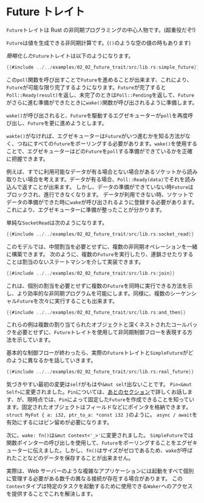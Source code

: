 # Future トレイト

`Future`トレイトは Rust の非同期プログラミングの中心人物です。(超重役だぞ!)

`Future`は値を生成できる非同期計算です。(`()`のような空の値の時もあります)

_簡略化した_`Future`トレイトは以下のようになります。

```rust
{{#include ../../examples/02_02_future_trait/src/lib.rs:simple_future}}
```

この`poll`関数を呼び出すことで`Future`を進めることが出来ます、これにより、`Future`が可能な限り完了するようになります。`Future`が完了すると`Poll::Ready(result)`を返し、未完了のときは`Poll::Pending`を返して、`Future`がさらに進む準備ができたときに`wake()`関数が呼び出されるように準備します。

`wake()`が呼び出されると、`Future`を駆動するエグゼキューターが`poll`を再度呼び出し、`Future`を更に進めようとします。

`wakte()`がなければ、エグゼキューターは`Future`がいつ進むかを知る方法がなく、つねにすべての`future`をポーリングする必要があります。`wake()`を使用することで、エグゼキューターはどの`Future`を`poll`する準備ができているかを正確に把握できます。

例えば、すでに利用可能なデータが有る場合とない場合があるソケットから読み取りたい場合を考えます。データが有る場合、`Poll::Ready(data)`でそれを読み込んで返すことが出来ます。
しかし、データの準備ができていない時`Future`はブロックされ、進行できなくなります。
データが利用できない時、ソケットでデータの準備ができた時に`wake`が呼び出されるように登録する必要があります。
これにより、エグゼキューターに準備が整ったことが分かります。

単純な`SocketRead`は次のようになります。

```rust
{{#include ../../examples/02_02_future_trait/src/lib.rs:socket_read}}
```

このモデルでは、中間割当を必要とせずに、複数の非同期オペレーションを一緒に構築できます。 次のように、複数の`Future`を実行したり、連鎖させたりすることは割当のないステートマシンを介して実装できます。

```rust
{{#include ../../examples/02_02_future_trait/src/lib.rs:join}}
```

これは、個別の割当を必要とせずに複数の`Future`を同時に実行できる方法を示し、より効率的な非同期プログラムを可能にします。同様に、複数のシーケンシャル`Future`を次々に実行することも出来ます。

```rust
{{#include ../../examples/02_02_future_trait/src/lib.rs:and_then}}
```

これらの例は複数の割り当てられたオブジェクトと深くネストされたコールバックを必要とせずに、`Future`トレイトを使用して非同期制御フローを表現する方法を示しています。

基本的な制御フローが終わったら、実際の`Future`トレイトと`SimpleFuture`がどのように異なるかを話していきます。

```rust
{{#include ../../examples/02_02_future_trait/src/lib.rs:real_future}}
```

気づきやすい最初の変更は`self`がもはや`&mut self`出ないことです。
`Pin<&mut Self>`に変更されました。`Pin`については、[あとのセクション](../04_pinning/01_chapter.md)で詳しくお話します、が、現時点では、`Pin`によって固定した`Future`を作成できることを知っています。固定されたオブジェクトはフィールドなどにポインタを格納できます。`struct MyFut { a: i32, ptr_to_a: *const i32 }`のように。
`async / await`を有効にするにはピン留めが必要になります。

次に、`wake: fn()`は`&mut Context<'_>'`に変更されました。
`SimpleFuture`では関数ポインターの呼び出しを使用して、`Future`をポーリングすることをエグゼキューターに伝えました。しかし、`fn()`はサイズがゼロであるため、`wake`が呼ばれたことなどのデータを保存することが出来ません。

実際は、Web サーバーのような複雑なアプリケーションには起動をすべて個別に管理する必要がある数千の異なる接続が存在する場合があります。
この`Context`タイプは特定のタスクを起動するために使用できる`Waker`へのアクセスを提供することでこれを解決します。
